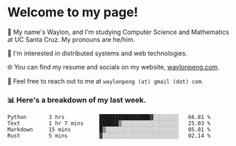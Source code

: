 # Welcome to my page! 

👋 My name's Waylon, and I'm studying Computer Science and Mathematics at UC Santa Cruz. My pronouns are he/him. 

💭 I'm interested in distributed systems and web technologies.

🌐 You can find my resume and socials on my website, [waylonpeng.com](https://www.waylonpeng.com).

📧 Feel free to reach out to me at `waylonpeng (at) gmail (dot) com`.

### 📊 Here's a breakdown of my last week.

<!--START_SECTION:waka-->
```text
Python       3 hrs           ████████████████▓░░░░░░░░   66.81 % 
Text         1 hr 7 mins     ██████▒░░░░░░░░░░░░░░░░░░   25.03 % 
Markdown     15 mins         █▒░░░░░░░░░░░░░░░░░░░░░░░   05.81 % 
Rust         5 mins          ▓░░░░░░░░░░░░░░░░░░░░░░░░   02.14 % 
```
<!--END_SECTION:waka-->
